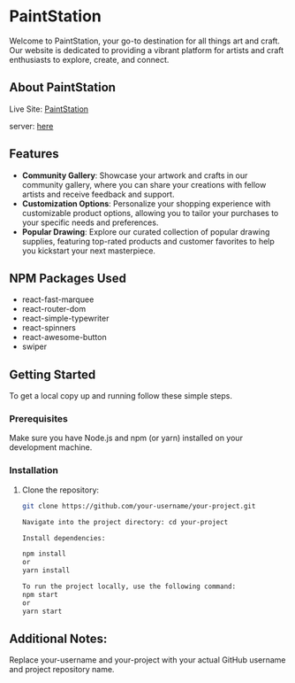 # PaintStation

Welcome to PaintStation, your go-to destination for all things art and craft. Our website is dedicated to providing a vibrant platform for artists and craft enthusiasts to explore, create, and connect.


## About PaintStation 

Live Site: [PaintStation](https://iridescent-stardust-70d638.netlify.app)

server: [here](https://github.com/Mdafsarx/ph-10-as-server)


## Features

- **Community Gallery**: Showcase your artwork and crafts in our community gallery, where you can share your creations with fellow artists and receive feedback and support.
- **Customization Options**: Personalize your shopping experience with customizable product options, allowing you to tailor your purchases to your specific needs and preferences.
- **Popular Drawing**: Explore our curated collection of popular drawing supplies, featuring top-rated products and customer favorites to help you kickstart your next masterpiece.




## NPM Packages Used
- react-fast-marquee
- react-router-dom
- react-simple-typewriter
- react-spinners
- react-awesome-button
- swiper

## Getting Started

To get a local copy up and running follow these simple steps.

### Prerequisites

Make sure you have Node.js and npm (or yarn) installed on your development machine.

### Installation

1. Clone the repository:
   ```sh
   git clone https://github.com/your-username/your-project.git
   
   Navigate into the project directory: cd your-project

   Install dependencies:
   
   npm install
   or
   yarn install

   To run the project locally, use the following command:
   npm start
   or
   yarn start

##  Additional Notes:
Replace your-username and your-project with your actual GitHub username and project repository name.
